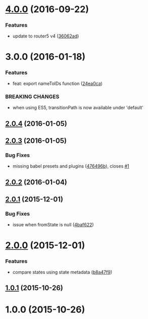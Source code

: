 <a name="4.0.0"></a>
# [4.0.0](https://github.com/router5/transition-path/compare/v3.0.0...v4.0.0) (2016-09-22)


### Features

* update to router5 v4 ([36062ad](https://github.com/router5/transition-path/commit/36062ad))



<a name="3.0.0"></a>
# 3.0.0 (2016-01-18)


### Features

* feat: export nameToIDs function ([24ea0ca](https://github.com/router5/transition-path/commit/24ea0ca))


### BREAKING CHANGES

* when using ES5, transitionPath is now available under 'default'


<a name="2.0.4"></a>
## [2.0.4](https://github.com/router5/transition-path/compare/v2.0.3...v2.0.4) (2016-01-05)




<a name="2.0.3"></a>
## [2.0.3](https://github.com/router5/transition-path/compare/v2.0.2...v2.0.3) (2016-01-05)


### Bug Fixes

* missing babel presets and plugins ([476496b](https://github.com/router5/transition-path/commit/476496b)), closes [#1](https://github.com/router5/transition-path/issues/1)



<a name="2.0.2"></a>
## [2.0.2](https://github.com/router5/transition-path/compare/v2.0.1...v2.0.2) (2016-01-04)




<a name="2.0.1"></a>
## [2.0.1](https://github.com/router5/transition-path/compare/v2.0.0...v2.0.1) (2015-12-01)


### Bug Fixes

* issue when fromState is null ([4baf622](https://github.com/router5/transition-path/commit/4baf622))



<a name="2.0.0"></a>
# [2.0.0](https://github.com/router5/transition-path/compare/v1.0.1...v2.0.0) (2015-12-01)


### Features

* compare states using state metadata ([b8a47f9](https://github.com/router5/transition-path/commit/b8a47f9))



<a name="1.0.1"></a>
## [1.0.1](https://github.com/router5/transition-path/compare/v1.0.0...v1.0.1) (2015-10-26)




<a name="1.0.0"></a>
# 1.0.0 (2015-10-26)
